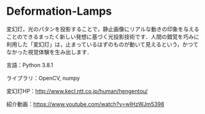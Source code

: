 # Deformation-Lamps
変幻灯，光のパタンを投影することで，静止画像にリアルな動きの印象を与えることのできるまったく新しい発想に基づく光投影技術です．人間の錯覚を巧みに利用した「変幻灯」は，止まっているはずのものが動いて見えるという，かつてなかった視覚体験を生み出します．

言語：Python 3.8.1

ライブラリ：OpenCV, numpy

変幻灯HP：http://www.kecl.ntt.co.jp/human/hengentou/

紹介動画：https://www.youtube.com/watch?v=wIHzWJm5398

